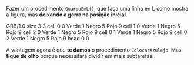 Fazer um procedimento `GuardaEmL()`, que faça uma linha en L como mostra a figura, mas **deixando a garra na posição inicial**.

<gs-board>
 GBB/1.0
    size 3 3
    cell 0 0 Verde 1 Negro 5 Rojo 9
    cell 1 0 Verde 1 Negro 5 Rojo 9
    cell 2 0 Verde 1 Negro 5 Rojo 9
    cell 0 1 Verde 1 Negro 5 Rojo 9
    cell 0 2 Verde 1 Negro 5 Rojo 9
    head 0 0
</gs-board>

A vantagem agora é que **te damos** o procedimento `ColocarAzulejo`. Mas **fique de olho** porque necessitará dividir em mais subtarefas!
